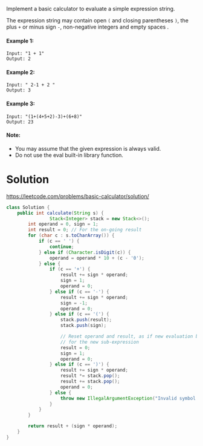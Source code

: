 Implement a basic calculator to evaluate a simple expression string.

The expression string may contain open `(` and closing parentheses `)`, the plus `+` or minus sign `-`, non-negative integers and empty spaces .

#### Example 1:

```
Input: "1 + 1"
Output: 2
```

#### Example 2:

```
Input: " 2-1 + 2 "
Output: 3
```

#### Example 3:

```
Input: "(1+(4+5+2)-3)+(6+8)"
Output: 23
```

#### Note:

* You may assume that the given expression is always valid.  
* Do not use the eval built-in library function.  

# Solution

https://leetcode.com/problems/basic-calculator/solution/  

```java
class Solution {
    public int calculate(String s) {
                Stack<Integer> stack = new Stack<>();
        int operand = 0, sign = 1;
        int result = 0; // For the on-going result
        for (char c : s.toCharArray()) {
            if (c == ' ') {
                continue;
            } else if (Character.isDigit(c)) {
                operand = operand * 10 + (c - '0');
            } else {
                if (c == '+') {
                    result += sign * operand;
                    sign = 1;
                    operand = 0;
                } else if (c == '-') {
                    result += sign * operand;
                    sign = -1;
                    operand = 0;
                } else if (c == '(') {
                    stack.push(result);
                    stack.push(sign);

                    // Reset operand and result, as if new evaluation begins 
                    // for the new sub-expression
                    result = 0;
                    sign = 1;
                    operand = 0;
                } else if (c == ')') {
                    result += sign * operand;
                    result *= stack.pop();
                    result += stack.pop();
                    operand = 0;
                } else {
                    throw new IllegalArgumentException("Invalid symbol : " + c);
                }
            }
        }

        return result + (sign * operand);
    }
}
```
